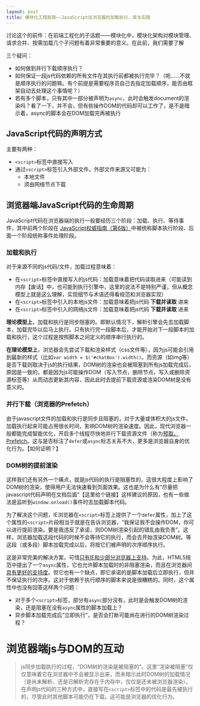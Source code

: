 ```yaml
---
layout: post
title: 模块化工程前夜——JavaScript在浏览器的加载执行、库与实践
---
```


讨论这个的前件：在前端工程化的子话题——模块化中，模块化架构对模块管理、请求合并、按需加载几个子问题有着非常重要的意义。在此前，我们需要了解

三个疑问：

* 如何做到并行下载顺序执行？
* 如何保证一段js代码依赖的所有文件在其执行前都被执行完毕？（呃……不就是顺序执行的问题嘛。有个前提是需要程序员自己去指定加载顺序，能否由框架自动去处理这个事情呢？）
* 若有多个脚本，只有其中一部分被声明为`async`，此时会触发document的渲染吗？看了一下，并不会，但有些操作DOM的代码却可以工作了，是不是暗示着，async的脚本会在DOM加载完再被执行

## JavaScript代码的声明方式

主要有两种：

* `<script>`标签中直接写入
* 通过`<script>`标签引入外部文件。外部文件来源又可能为：
   * 本地文件
   * 须由网络节点下载

## 浏览器端JavaScript代码的生命周期

JavaScript代码在浏览器端的执行一般要经历三个阶段：加载、执行、等待事件，其中前两个阶段在 [JavaScript权威指南（第6版）]()中被统称脚本执行阶段、后面一个阶段统称事件处理阶段。

### 加载和执行

对于来源不同的js代码/文件，加载过程意味着：

* 在`<script>`标签中直接写入的js代码：加载意味着把代码读取进来（可能读到内存【废话】中，也可能到执行引擎中，这里的说法不是特别严谨，但从概念模型上就是这么理解，实现细节与术语还得看规范和浏览器实现）
* 在`<script>`标签中引入的本地js文件：加载意味着把js代码 **下载并读取** 进来
* 在`<script>`标签中引入的网络js文件：加载意味着把js代码 **下载并读取** 进来

**理论模型上**，加载和执行是同步阻塞的。即默认情况下，解析引擎会先去加载脚本，加载完毕以后马上执行。只有执行完一段脚本后，才能开始对下一段脚本的加载和执行，这个过程是按照脚本之间定义的顺序串行执行的。

**在理论模型上**，浏览器会先尝试下载和渲染样式（css文件等），因为js可能会引用到最新的样式（比如`var width = $('#chatBox').width()`。而资源（如img等）是否下载则取决于js的执行结果，DOM树的渲染也会被阻塞到所有js加载完成后，原因是一致的，都是因为js可能操作DOM（写入节点，删除节点，写入或删除资源标签等）从而动态更新其内容，因此此时去提前下载资源或渲染DOM树是没有意义的。

### 并行下载（浏览器的Prefetch）

由于javascript文件的加载和执行是同步且阻塞的，对于大量或体积大的js文件，加载执行起来可能占用很长时间，影响DOM树的渲染速度。因此，现代浏览器一般都能完成智能优化，开启多个线程尽快地并行下载资源文件（称为[预取，Prefetch](https://lifesinger.wordpress.com/2012/02/03/performance-impact-of-js-css-loading-order/)。这与是否标注了`defer`或`async`标志关系不大，更多是浏览器自身的优化行为。【如何证明？】

### DOM树的提前渲染

这样我们还有另外一个痛点，就是js代码的执行是阻塞性的，这很大程度上影响了DOM树的渲染，使得用户无法快速看到页面效果。这也是为什么有“尽量把javascript代码声明在文档后面”【这里给个链接】这样建议的原因，也有一些做法是监听到`window.onload()`事件时去加载脚本代码。

为了解决这个问题，IE浏览器在`<script>`标签上提供了一个`defer`属性，加上了这个属性的`<script>`片段相当于就是在告诉浏览器，“我保证我不会操作DOM，你可以进行提前渲染。要是我违反了承诺，则DOM树渲染引起的错乱由我负责”。这样，浏览器加载这段代码的时候不会等待它的执行，而会去开始渲染DOM树。等这段（或多段）脚本加载完成以后，将按它们被声明的次序顺序执行。

这是非常完美的解决方案，可惜[只有IE和少部分浏览器上支持](http://caniuse.com/#search=defer)。为此，HTML5规范中提出了一个`async`属性，它也允许脚本加载时的非阻塞渲染，而且在浏览器间[具有更好的支持度](http://caniuse.com/#search=async)。但它也有一个缺点，即它承诺的是脚本加载后立即执行，但并不保证执行的次序。这对于依赖于执行顺序的脚本来说是很糟糕的。同时，这个属性中也没有回答这样两个问题：

* 对于多个`<script>`标签，部分有`async`部分没有，此时是会触发DOM树的渲染，还是阻塞在没有`async`属性的脚本加载上？
* 异步脚本加载完成后“立即执行”，是否会打断可能尚在进行的DOM树渲染过程？


# 浏览器端js与DOM的互动


> js同步加载执行的过程，“DOM树的渲染是被阻塞的”。这里“渲染被阻塞”仅仅意味着它在浏览器中不会被显示出来，而未暗示此时DOM树的加载情况（是尚未解析、还是已解析完存在于内存中，仅仅是还未被浏览器渲染）。
> 在声明js代码的三种方式中，直接写在`<script>`标签中的代码是最先被执行的，尽管此时其他脚本可能仍在下载。这可能是浏览器的优化行为。
